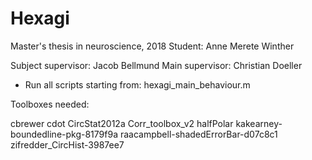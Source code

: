 # Hexagi

Master's thesis in neuroscience, 2018
Student: Anne Merete Winther

Subject supervisor: Jacob Bellmund
Main supervisor: Christian Doeller

- Run all scripts starting from: hexagi_main_behaviour.m 


Toolboxes needed: 

cbrewer
cdot
CircStat2012a
Corr_toolbox_v2
halfPolar
kakearney-boundedline-pkg-8179f9a
raacampbell-shadedErrorBar-d07c8c1
zifredder_CircHist-3987ee7
